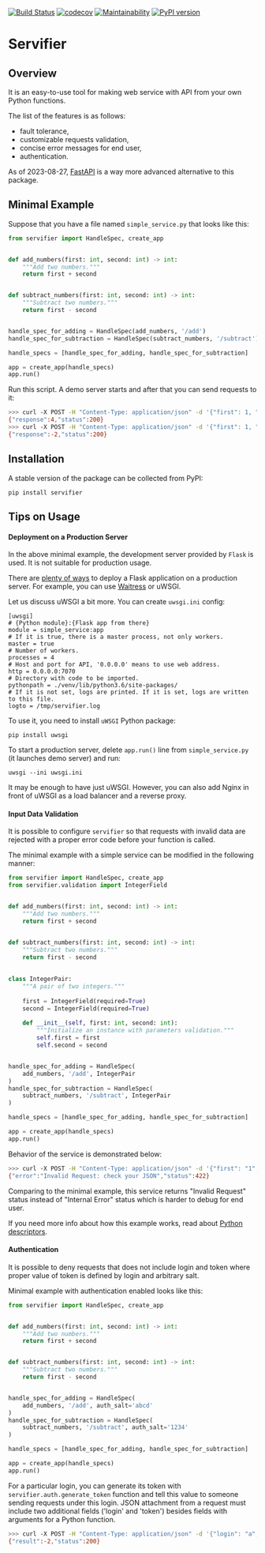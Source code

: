 [![Build Status](https://travis-ci.org/Nikolay-Lysenko/servifier.svg?branch=master)](https://travis-ci.org/Nikolay-Lysenko/servifier)
[![codecov](https://codecov.io/gh/Nikolay-Lysenko/servifier/branch/master/graph/badge.svg)](https://codecov.io/gh/Nikolay-Lysenko/servifier)
[![Maintainability](https://api.codeclimate.com/v1/badges/b9203957727d2ea2d808/maintainability)](https://codeclimate.com/github/Nikolay-Lysenko/servifier/maintainability)
[![PyPI version](https://badge.fury.io/py/servifier.svg)](https://badge.fury.io/py/servifier)

# Servifier

## Overview

It is an easy-to-use tool for making web service with API from your own Python functions.

The list of the features is as follows:
* fault tolerance,
* customizable requests validation,
* concise error messages for end user,
* authentication.

As of 2023-08-27, [FastAPI](https://github.com/tiangolo/fastapi) is a way more advanced alternative to this package. 

## Minimal Example

Suppose that you have a file named `simple_service.py` that looks like this:

```python
from servifier import HandleSpec, create_app


def add_numbers(first: int, second: int) -> int:
    """Add two numbers."""
    return first + second


def subtract_numbers(first: int, second: int) -> int:
    """Subtract two numbers."""
    return first - second


handle_spec_for_adding = HandleSpec(add_numbers, '/add')
handle_spec_for_subtraction = HandleSpec(subtract_numbers, '/subtract')

handle_specs = [handle_spec_for_adding, handle_spec_for_subtraction]

app = create_app(handle_specs)
app.run()
```

Run this script. A demo server starts and after that you can send requests to it:

```bash
>>> curl -X POST -H "Content-Type: application/json" -d '{"first": 1, "second": 3}' http://127.0.0.1:5000/add
{"response":4,"status":200}
>>> curl -X POST -H "Content-Type: application/json" -d '{"first": 1, "second": 3}' http://127.0.0.1:5000/subtract
{"response":-2,"status":200}
```

## Installation

A stable version of the package can be collected from PyPI:

```pip install servifier```

## Tips on Usage

#### Deployment on a Production Server

In the above minimal example, the development server provided by `Flask` is used. It is not suitable for production usage.

There are [plenty of ways](http://flask.pocoo.org/docs/1.0/deploying/) to deploy a Flask application on a production server. For example, you can use [Waitress](http://flask.pocoo.org/docs/1.0/tutorial/deploy/#run-with-a-production-server) or uWSGI.

Let us discuss uWSGI a bit more. You can create `uwsgi.ini` config:

```
[uwsgi]
# {Python module}:{Flask app from there}
module = simple_service:app
# If it is true, there is a master process, not only workers.
master = true
# Number of workers.
processes = 4
# Host and port for API, '0.0.0.0' means to use web address.
http = 0.0.0.0:7070
# Directory with code to be imported.
pythonpath = ./venv/lib/python3.6/site-packages/
# If it is not set, logs are printed. If it is set, logs are written to this file.
logto = /tmp/servifier.log
```

To use it, you need to install `uWSGI` Python package:
```
pip install uwsgi
```

To start a production server, delete `app.run()` line from `simple_service.py` (it launches demo server) and run:
```
uwsgi --ini uwsgi.ini
```

It may be enough to have just uWSGI. However, you can also add Nginx in front of uWSGI as a load balancer and a reverse proxy.

#### Input Data Validation

It is possible to configure `servifier` so that requests with invalid data are rejected with a proper error code before your function is called.

The minimal example with a simple service can be modified in the following manner:

```python
from servifier import HandleSpec, create_app
from servifier.validation import IntegerField


def add_numbers(first: int, second: int) -> int:
    """Add two numbers."""
    return first + second


def subtract_numbers(first: int, second: int) -> int:
    """Subtract two numbers."""
    return first - second
    
    
class IntegerPair:
    """A pair of two integers."""
    
    first = IntegerField(required=True)
    second = IntegerField(required=True)
    
    def __init__(self, first: int, second: int):
        """Initialize an instance with parameters validation."""
        self.first = first
        self.second = second


handle_spec_for_adding = HandleSpec(
    add_numbers, '/add', IntegerPair
)
handle_spec_for_subtraction = HandleSpec(
    subtract_numbers, '/subtract', IntegerPair
)

handle_specs = [handle_spec_for_adding, handle_spec_for_subtraction]

app = create_app(handle_specs)
app.run()
```

Behavior of the service is demonstrated below:

```bash
>>> curl -X POST -H "Content-Type: application/json" -d '{"first": "1", "second": 3}' http://127.0.0.1:5000/add
{"error":"Invalid Request: check your JSON","status":422}
```

Comparing to the minimal example, this service returns "Invalid Request" status instead of "Internal Error" status which is harder to debug for end user.

If you need more info about how this example works, read about [Python descriptors](https://www.codevoila.com/post/69/python-descriptors-example).

#### Authentication

It is possible to deny requests that does not include login and token where proper value of token is defined by login and arbitrary salt.

Minimal example with authentication enabled looks like this:

```python
from servifier import HandleSpec, create_app


def add_numbers(first: int, second: int) -> int:
    """Add two numbers."""
    return first + second


def subtract_numbers(first: int, second: int) -> int:
    """Subtract two numbers."""
    return first - second


handle_spec_for_adding = HandleSpec(
    add_numbers, '/add', auth_salt='abcd'
)
handle_spec_for_subtraction = HandleSpec(
    subtract_numbers, '/subtract', auth_salt='1234'
)

handle_specs = [handle_spec_for_adding, handle_spec_for_subtraction]

app = create_app(handle_specs)
app.run()
```

For a particular login, you can generate its token with `servifier.auth.generate_token` function and tell this value to someone sending requests under this login. JSON attachment from a request must include two additional fields ('login' and 'token') besides fields with arguments for a Python function.

```bash
>>> curl -X POST -H "Content-Type: application/json" -d '{"login": "a", "token": "6491cacf01b2e1c6d08a5609d2f570ea57d71ae7f06e0391276d70d935d29aa51888d566751aa36dc5e12e18da693ece36427c167e2a7a67e48aca8928ba3979", "first": 1, "second": 3}' http://127.0.0.1:5000/subtract
{"result":-2,"status":200}
```

